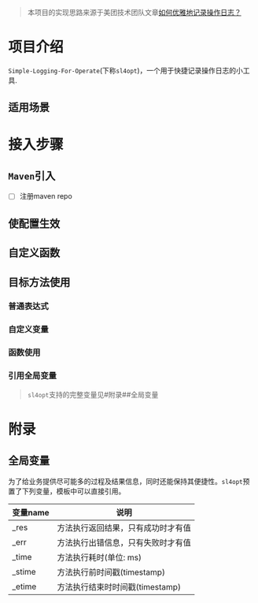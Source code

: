 > 本项目的实现思路来源于美团技术团队文章[如何优雅地记录操作日志？](https://tech.meituan.com/2021/09/16/operational-logbook.html)
>

# 项目介绍
`Simple-Logging-For-Operate`(下称`sl4opt`)，一个用于快捷记录操作日志的小工具.

## 适用场景


# 接入步骤
## `Maven`引入
- [ ] 注册maven repo

## 使配置生效

## 自定义函数

## 目标方法使用

### 普通表达式

### 自定义变量

### 函数使用

### 引用全局变量
> `sl4opt`支持的完整变量见#附录##全局变量

# 附录
## 全局变量
为了给业务提供尽可能多的过程及结果信息，同时还能保持其便捷性。`sl4opt`预置了下列变量，模板中可以直接引用。

| 变量name | 说明 |
| --- | --- |
| _res | 方法执行返回结果，只有成功时才有值 |
| _err | 方法执行出错信息，只有失败时才有值 |
| _time | 方法执行耗时(单位: ms) |
| _stime | 方法执行前时间戳(timestamp) |
| _etime | 方法执行结束时时间戳(timestamp) |
